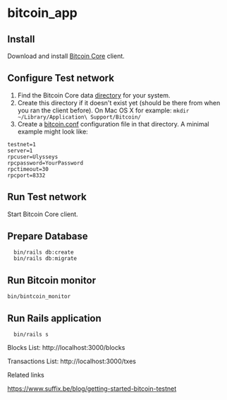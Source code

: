 # bitcoin_app


## Install

Download and install [Bitcoin Core](http://bitcoin.org/en/download) client.

## Configure Test network

1. Find the Bitcoin Core data [directory](https://en.bitcoin.it/wiki/Data_directory) for your system.
2. Create this directory if it doesn't exist yet (should be there from when you ran the client before). On Mac OS X for example: `mkdir ~/Library/Application\ Support/Bitcoin/`
3. Create a [bitcoin.conf](https://en.bitcoin.it/wiki/Running_Bitcoin#Bitcoin.conf_Configuration_File) configuration file in that directory. A minimal example might look like:

```
testnet=1
server=1
rpcuser=Ulysseys
rpcpassword=YourPassword
rpctimeout=30
rpcport=8332
```
## Run Test network
Start Bitcoin Core client.
## Prepare Database
```
  bin/rails db:create
  bin/rails db:migrate
```
## Run Bitcoin monitor
  `bin/bintcoin_monitor`
## Run Rails application
```
  bin/rails s
```

Blocks List: http://localhost:3000/blocks

Transactions List: http://localhost:3000/txes

Related links

https://www.suffix.be/blog/getting-started-bitcoin-testnet
